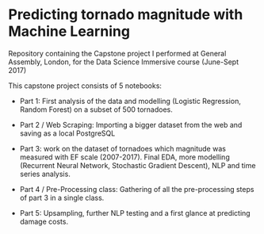 # Predicting tornado magnitude with Machine Learning
Repository containing the Capstone project I performed at General Assembly, London, for the Data Science Immersive course (June-Sept 2017)

This capstone project consists of 5 notebooks:

- Part 1: First analysis of the data and modelling (Logistic Regression, Random Forest) on a subset of 500 tornadoes.

- Part 2 / Web Scraping: Importing a bigger dataset from the web and saving as a local PostgreSQL

- Part 3: work on the dataset of tornadoes which magnitude was measured with EF scale (2007-2017). 
        Final EDA, more modelling (Recurrent Neural Network, Stochastic Gradient Descent), NLP and time series analysis.

- Part 4 / Pre-Processing class: Gathering of all the pre-processing steps of part 3 in a single class.

- Part 5: Upsampling, further NLP testing and a first glance at predicting damage costs.
